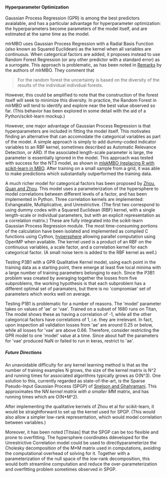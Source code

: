#### Hyperparameter Optimization
Gaussian Process Regression (GPR) is among the best predictors avaialable, and has a particular advantage for hyperparameter optimization:  the hyperparameters become parameters of the model itself, and are estimated at the same time as the model.

mlrMBO uses Gaussian Process Regression with a Radial Basis Function (also known as Squared Euclidean) as the kernel when all variables are continuous.  When categorical factors are added, it proposes instead to use Random Forest Regression (or any other predictor with a standard error) as a surrogate.  This approach is problematic, as has been noted in [Remarks](https://mlr-org.github.io/mlrMBO/articles/supplementary/mixed_space_optimization.html#remarks) by the authors of mlrMBO. They comment that

>For the random forest the uncertainty is based on the diversity of the results of the individual individual forests.

However, this could be amplified to note that the construction of the forest itself will seek to minimize this diversity.  In practice, the Random Forest in mlrMBO will tend to identify and explore near the best value observed so far.  (This behavior has been explored in some detail with the aid of a Python/scikit-learn mockup.)

However, one major advantage of Gaussian Process Regression is that hyperparameters are included in fitting the model itself.  This motivates finding an alternative that can accomodate the categorical variables as part of the model.  A simple approach is simply to add dummy-coded indicator variables to an RBF kernel, sometimes described as Automatic Relevance Detection, or ARD.  If the associated length-scale parameter is large, the parameter is essentially ignored in the model.
This approach was tested with success for the NT3 model, as shown in [mlskMBO (replacing R with scikit-learn in MBO](../tree/master/mlskMBO).  After training on a small sample from a grid, it was able to make predictions which substantially outperformed the training data. 

A much richer model for categorical factors has been proposed by [Zhou, Quan and Zhou](http://amstat.tandfonline.com/doi/full/10.1198/TECH.2011.10025). This model uses a parameterization of the hypersphere to model correlations between different levels of a factor, and has been implemented in Python.  Three correlation kernels are implemented: Exhangeable, Multiplicative, and Unrestrictive.  (The first two correspond to using dummy codes with a Squared Euclidean (RBF) kernel, with a single length-scale or individual parameters, but with an explicit representation as a correlation matrix.) These are fully integrated into the scikit-learn Gaussian Process Regression module.  The most time-consuming portions of the calculation have been isolated and implemented as compiled C functions using Cython, [hypersphere](../hypershpere) allowing parallel computation using OpenMP when available.  The kernel used is a product of an RBF on the continuous variables, a scale factor, and a correlation kernel for each categorical factor.  (A small noise term is added to the RBF kernel as well.)

Testing P3B1 with a GPR Qualitative Kernel model, using each point in the training data as a starting point, there emerge at least five local minima with a large number of training parameters belonging to each.  Since the P3B1 problem was created by averaging together the losses from five subproblems, the working hypothesis is that each subproblem has a different optimal set of paramaters, but there is no 'compromiae' set of parameters which works well on average.

Testing P1B1 is problematic for a number of reasons.  The 'model' parameter takes on values of 'ae' or 'vae'.  Trained on a subset of 1680 runs on Titan, The model shows these as having a correlation of -1, while all the other categorical factors have correlations of 1, i.e. they are irrelevant.  In fact, upon inspection all validation losses from 'ae' are around 0.25 or below, while all losses for 'vae' are above 0.66.  Therefore, consider restricting the GPR model to one 'model' value at a time.  Since about half the parameters for 'vae' produced NaN or failed to run in keras, restrict to 'ae'.

##### Future Directions
An unavoidable difficulty for any kernel learning method is that as the number of training examples N grows, the size of the kernel matrix is N^2 and running times for associated algorithms typically grows as O(N^3).  One solution to this, currently regarded as state-of-the-art, is the Sparse Pseudo-Input Gaussian Process (SPGP) of [Snelson and Ghahramani](http://www.gatsby.ucl.ac.uk/~snelson/SPGP_up.pdf).  This approximates the N*N kernel matrix with a smaller M*M matrix, and has running times which are O(N*M^2).  

After implementing the qualitative kernels of Zhou et al for scikit-learn, it would be straightforward to set up the kernel used for SPGP.  (This would also allow a simpler low-rank representation, which would model correlation between variables.)

Moreover, it has been noted [Titsias] that the SPGP can be too flexible and prone to overfitting. The hypersphere coordinates ddeveloped for the Unrestrictive Correlation model could be used to directlyparameterize the Cholesky decomposition of the M*M matrix used in computations, avoiding the computational overhead of solving for it.  Together with a parameterization of the null space of the low-rank decomposition, this would both streamline computation and reduce the over-parameterization and overfitting problem sometimes observed in SPGP.
